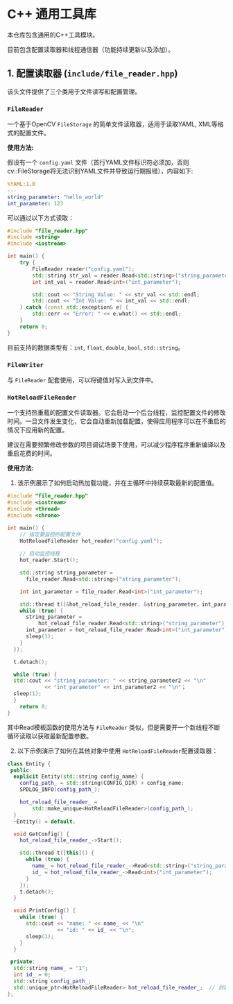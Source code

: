 # C++ 通用工具库

本仓库包含通用的C++工具模块。

目前包含配置读取器和线程通信器（功能持续更新以及添加）。

## 1. 配置读取器 (`include/file_reader.hpp`)

该头文件提供了三个类用于文件读写和配置管理。

### `FileReader`

一个基于OpenCV `FileStorage` 的简单文件读取器，适用于读取YAML, XML等格式的配置文件。

**使用方法:**

假设有一个 `config.yaml` 文件（首行YAML文件标识符必须加，否则cv::FileStorage将无法识别YAML文件并导致运行期报错），内容如下:
```yaml
%YAML:1.0
---
string_parameter: "hello_world"
int_parameter: 123
```

可以通过以下方式读取：
```cpp
#include "file_reader.hpp"
#include <string>
#include <iostream>

int main() {
    try {
        FileReader reader("config.yaml");
        std::string str_val = reader.Read<std::string>("string_parameter");
        int int_val = reader.Read<int>("int_parameter");

        std::cout << "String Value: " << str_val << std::endl;
        std::cout << "Int Value: " << int_val << std::endl;
    } catch (const std::exception& e) {
        std::cerr << "Error: " << e.what() << std::endl;
    }
    return 0;
}
```
目前支持的数据类型有：`int`, `float`, `double`, `bool`, `std::string`。

### `FileWriter`

与 `FileReader` 配套使用，可以将键值对写入到文件中。

### `HotReloadFileReader`

一个支持热重载的配置文件读取器。它会启动一个后台线程，监控配置文件的修改时间。一旦文件发生变化，它会自动重新加载配置，使得应用程序可以在不重启的情况下应用新的配置。

建议在需要频繁修改参数的项目调试场景下使用，可以减少程序程序重新编译以及重启花费的时间。

**使用方法:**

1. 该示例展示了如何启动热加载功能，并在主循环中持续获取最新的配置值。
```cpp
#include "file_reader.hpp"
#include <iostream>
#include <thread>
#include <chrono>

int main() {
    // 指定要监控的配置文件
    HotReloadFileReader hot_reader("config.yaml");
    
    // 启动监控线程
    hot_reader.Start();

    std::string string_parameter =
      file_reader.Read<std::string>("string_parameter");

    int int_parameter = file_reader.Read<int>("int_parameter");

    std::thread t([&hot_reload_file_reader, &string_parameter，int_parameter]() {
    while (true) {
      string_parameter =
          hot_reload_file_reader.Read<std::string>("string_parameter");
      int_parameter = hot_reload_file_reader.Read<int>("int_parameter");
      sleep(1);
    }
  });

  t.detach();

  while (true) {
  std::cout << "string_parameter: " << string_parameter2 << "\n"
            << "int_parameter" << int_parameter2 << "\n"；
  sleep(1);
  }
    return 0;
}
```
其中Read模板函数的使用方法与 `FileReader` 类似，但是需要开一个新线程不断循环读取以获取最新配置参数。

2. 以下示例演示了如何在其他对象中使用 `HotReloadFileReader`配置读取器：
```cpp
class Entity {
 public:
  explicit Entity(std::string config_name) {
    config_path_ = std::string(CONFIG_DIR) + config_name;
    SPDLOG_INFO(config_path_);

    hot_reload_file_reader_ =
        std::make_unique<HotReloadFileReader>(config_path_);
  }
  ~Entity() = default;

  void GetConfig() {
    hot_reload_file_reader_->Start();

    std::thread t([this]() {
      while (true) {
        name_ = hot_reload_file_reader_->Read<std::string>("string_parameter");
        id_ = hot_reload_file_reader_->Read<int>("int_parameter");
      }
    });
    t.detach();
  }

  void PrintConfig() {
    while (true) {
      std::cout << "name: " << name_ << "\n"
                << "id: " << id_ << "\n";
      sleep(1);
    }
  }

 private:
  std::string name_ = "1";
  int id_ = 0;
  std::string config_path_;
  std::unique_ptr<HotReloadFileReader> hot_reload_file_reader_;  // 创建HotReloadFileReader指针，并在构造函数中make_unique初始化即可使用
};
```